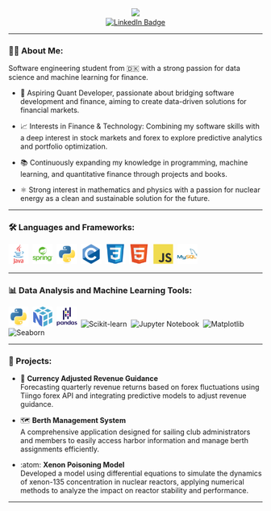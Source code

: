 <div id="header" align="center">
  <img src="https://media.giphy.com/media/v1.Y2lkPTc5MGI3NjExY2JkZ3RlNXpudW1weHUyOGZ3em00MWNxd292MngwY2hxbGMyNWYwbSZlcD12MV9naWZzX3NlYXJjaCZjdD1n/UDGKJdRBbLmGA/giphy.gif" width="100"/>
</div>

<div id="badges" align="center">
  <a href="https://www.linkedin.com/in/kristoffer-johansson-43a2ab328/">
    <img src="https://img.shields.io/badge/LinkedIn-blue?style=for-the-badge&logo=linkedin&logoColor=white" alt="LinkedIn Badge"/>
  </a>
</div>

<hr />

### 👨‍💻 About Me:
Software engineering student from 🇩🇰 with a strong passion for data science and machine learning for finance.

- 🏦 Aspiring Quant Developer, passionate about bridging software development and finance, aiming to create data-driven solutions for financial markets.
  
- 📈 Interests in Finance & Technology: Combining my software skills with a deep interest in stock markets and forex to explore predictive analytics and portfolio optimization.
  
- 📚 Continuously expanding my knowledge in programming, machine learning, and quantitative finance through projects and books.
  
- ⚛️ Strong interest in mathematics and physics with a passion for nuclear energy as a clean and sustainable solution for the future.

<hr />

### 🛠️ Languages and Frameworks:
<div>
  <img src="https://github.com/devicons/devicon/blob/master/icons/java/java-original-wordmark.svg" title="Java" alt="Java" width="40" height="40"/>&nbsp;
  <img src="https://github.com/devicons/devicon/blob/master/icons/spring/spring-original-wordmark.svg" title="Spring" alt="Spring" width="40" height="40"/>&nbsp;
  <img src="https://github.com/devicons/devicon/blob/master/icons/python/python-original.svg" title="Python" alt="Python" width="40" height="40"/>&nbsp;
  <img src="https://github.com/devicons/devicon/blob/master/icons/c/c-original.svg" title="C" alt="C" width="40" height="40"/>&nbsp;
  <img src="https://github.com/devicons/devicon/blob/master/icons/css3/css3-original.svg" title="CSS" alt="CSS" width="40" height="40"/>&nbsp;
  <img src="https://github.com/devicons/devicon/blob/master/icons/html5/html5-original.svg" title="HTML" alt="HTML" width="40" height="40"/>&nbsp;
  <img src="https://github.com/devicons/devicon/blob/master/icons/javascript/javascript-original.svg" title="JavaScript" alt="JavaScript" width="40" height="40"/>&nbsp;
  <img src="https://github.com/devicons/devicon/blob/master/icons/mysql/mysql-original-wordmark.svg" title="MySQL" alt="MySQL" width="40" height="40"/>&nbsp;
</div>

<hr />

### 📊 Data Analysis and Machine Learning Tools:
<div>
  <img src="https://github.com/devicons/devicon/blob/master/icons/python/python-original.svg" title="Python" alt="Python" width="40" height="40"/>&nbsp;
  <img src="https://github.com/devicons/devicon/blob/master/icons/numpy/numpy-original.svg" title="NumPy" alt="NumPy" width="40" height="40"/>&nbsp;
  <img src="https://github.com/devicons/devicon/blob/master/icons/pandas/pandas-original-wordmark.svg" title="Pandas" alt="Pandas" width="40" height="40"/>&nbsp;
  <img src="https://upload.wikimedia.org/wikipedia/commons/0/05/Scikit_learn_logo_small.svg" title="Scikit-learn" alt="Scikit-learn" width="40" height="40"/>&nbsp;
  <img src="https://upload.wikimedia.org/wikipedia/commons/3/38/Jupyter_logo.svg" title="Jupyter Notebook" alt="Jupyter Notebook" width="40" height="40"/>&nbsp;
  <img src="https://upload.wikimedia.org/wikipedia/commons/8/84/Matplotlib_icon.svg" title="Matplotlib" alt="Matplotlib" width="40" height="40"/>&nbsp;
  <img src="https://seaborn.pydata.org/_images/logo-mark-lightbg.svg" title="Seaborn" alt="Seaborn" width="40" height="40"/>&nbsp;
</div>

<hr />

### 📁 Projects:
- 💱 **Currency Adjusted Revenue Guidance**  
  Forecasting quarterly revenue returns based on forex fluctuations using Tiingo forex API and integrating predictive models to adjust revenue guidance.

- 🗺️ **Berth Management System**  
  A comprehensive application designed for sailing club administrators and members to easily access harbor information and manage berth assignments efficiently.

- :atom: **Xenon Poisoning Model**  
  Developed a model using differential equations to simulate the dynamics of xenon-135 concentration in nuclear reactors, applying numerical methods to analyze the impact on reactor stability and performance.

<hr />
